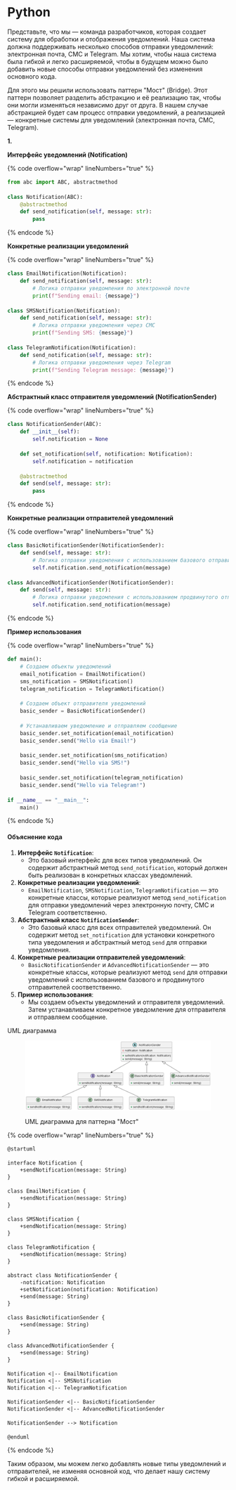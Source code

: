 # Python

Представьте, что мы — команда разработчиков, которая создает систему для обработки и отображения уведомлений. Наша система должна поддерживать несколько способов отправки уведомлений: электронная почта, СМС и Telegram. Мы хотим, чтобы наша система была гибкой и легко расширяемой, чтобы в будущем можно было добавить новые способы отправки уведомлений без изменения основного кода.

Для этого мы решили использовать паттерн "Мост" (Bridge). Этот паттерн позволяет разделить абстракцию и её реализацию так, чтобы они могли изменяться независимо друг от друга. В нашем случае абстракцией будет сам процесс отправки уведомлений, а реализацией — конкретные системы для уведомлений (электронная почта, СМС, Telegram).

**1.**&#x20;

**Интерфейс уведомлений (Notification)**

{% code overflow="wrap" lineNumbers="true" %}
```python
from abc import ABC, abstractmethod

class Notification(ABC):
    @abstractmethod
    def send_notification(self, message: str):
        pass
```
{% endcode %}

**Конкретные реализации уведомлений**

{% code overflow="wrap" lineNumbers="true" %}
```python
class EmailNotification(Notification):
    def send_notification(self, message: str):
        # Логика отправки уведомления по электронной почте
        print(f"Sending email: {message}")

class SMSNotification(Notification):
    def send_notification(self, message: str):
        # Логика отправки уведомления через СМС
        print(f"Sending SMS: {message}")

class TelegramNotification(Notification):
    def send_notification(self, message: str):
        # Логика отправки уведомления через Telegram
        print(f"Sending Telegram message: {message}")
```
{% endcode %}

**Абстрактный класс отправителя уведомлений (NotificationSender)**

{% code overflow="wrap" lineNumbers="true" %}
```python
class NotificationSender(ABC):
    def __init__(self):
        self.notification = None

    def set_notification(self, notification: Notification):
        self.notification = notification

    @abstractmethod
    def send(self, message: str):
        pass
```
{% endcode %}

**Конкретные реализации отправителей уведомлений**

{% code overflow="wrap" lineNumbers="true" %}
```python
class BasicNotificationSender(NotificationSender):
    def send(self, message: str):
        # Логика отправки уведомления с использованием базового отправителя
        self.notification.send_notification(message)

class AdvancedNotificationSender(NotificationSender):
    def send(self, message: str):
        # Логика отправки уведомления с использованием продвинутого отправителя
        self.notification.send_notification(message)
```
{% endcode %}

**Пример использования**

{% code overflow="wrap" lineNumbers="true" %}
```python
def main():
    # Создаем объекты уведомлений
    email_notification = EmailNotification()
    sms_notification = SMSNotification()
    telegram_notification = TelegramNotification()

    # Создаем объект отправителя уведомлений
    basic_sender = BasicNotificationSender()

    # Устанавливаем уведомление и отправляем сообщение
    basic_sender.set_notification(email_notification)
    basic_sender.send("Hello via Email!")

    basic_sender.set_notification(sms_notification)
    basic_sender.send("Hello via SMS!")

    basic_sender.set_notification(telegram_notification)
    basic_sender.send("Hello via Telegram!")

if __name__ == "__main__":
    main()
```
{% endcode %}

#### Объяснение кода

1. **Интерфейс `Notification`**:
   * Это базовый интерфейс для всех типов уведомлений. Он содержит абстрактный метод `send_notification`, который должен быть реализован в конкретных классах уведомлений.
2. **Конкретные реализации уведомлений**:
   * `EmailNotification`, `SMSNotification`, `TelegramNotification` — это конкретные классы, которые реализуют метод `send_notification` для отправки уведомлений через электронную почту, СМС и Telegram соответственно.
3. **Абстрактный класс `NotificationSender`**:
   * Это базовый класс для всех отправителей уведомлений. Он содержит метод `set_notification` для установки конкретного типа уведомления и абстрактный метод `send` для отправки уведомления.
4. **Конкретные реализации отправителей уведомлений**:
   * `BasicNotificationSender` и `AdvancedNotificationSender` — это конкретные классы, которые реализуют метод `send` для отправки уведомлений с использованием базового и продвинутого отправителей соответственно.
5. **Пример использования**:
   * Мы создаем объекты уведомлений и отправителя уведомлений. Затем устанавливаем конкретное уведомление для отправителя и отправляем сообщение.



UML диаграмма

<figure><img src="../../../../../.gitbook/assets/image (2) (1) (1) (1) (1) (1) (1).png" alt=""><figcaption><p>UML диаграмма для паттерна "Мост"</p></figcaption></figure>

{% code overflow="wrap" lineNumbers="true" %}
```plant-uml
@startuml

interface Notification {
    +sendNotification(message: String)
}

class EmailNotification {
    +sendNotification(message: String)
}

class SMSNotification {
    +sendNotification(message: String)
}

class TelegramNotification {
    +sendNotification(message: String)
}

abstract class NotificationSender {
    -notification: Notification
    +setNotification(notification: Notification)
    +send(message: String)
}

class BasicNotificationSender {
    +send(message: String)
}

class AdvancedNotificationSender {
    +send(message: String)
}

Notification <|-- EmailNotification
Notification <|-- SMSNotification
Notification <|-- TelegramNotification

NotificationSender <|-- BasicNotificationSender
NotificationSender <|-- AdvancedNotificationSender

NotificationSender --> Notification

@enduml

```
{% endcode %}



Таким образом, мы можем легко добавлять новые типы уведомлений и отправителей, не изменяя основной код, что делает нашу систему гибкой и расширяемой.

